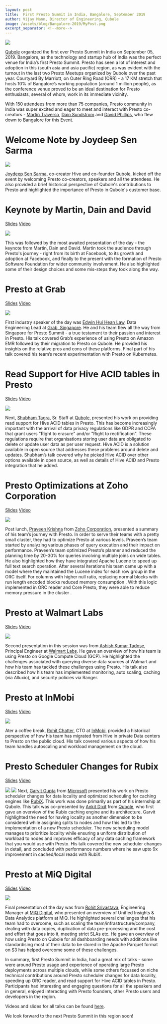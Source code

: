 ```yaml
---
layout: post
title:  First Presto Summit in India, Bangalore, September 2019
author: Vijay Mann, Director of Engineering, Qubole
image: /assets/blog/Bangalore-2019/MyPost.png
excerpt_separator: <!--more-->
---
```



![](/assets/blog/Bangalore-2019/MyPost.png)

[Qubole](https://www.qubole.com/developers/presto-on-qubole/) organized the first ever Presto Summit in India on September 05, 2019. 
Bangalore, as the technology  and startup hub of India was the perfect venue for India’s first Presto Summit. Presto has seen a lot 
of interest and adoption in this (south asia and asia pacific) region, as was evident with the 
turnout in the last two Presto Meetups organized by Qubole over the past year. Courtyard By Marriott, 
on Outer Ring Road (ORR) - a 17 KM stretch that hosts 10% of Bangalore’s working population (around 1 million people), 
as the conference venue proved to be an ideal destination for Presto enthusiasts, several of whom, work in its immediate vicinity.

With 150 attendees from more than 75 companies,  Presto community in India was super excited and 
eager to meet and interact with Presto co-creators - [Martin Traverso](https://www.linkedin.com/in/traversomartin/),
[Dain Sundstrom](https://www.linkedin.com/in/dainsundstrom/) and
[David Phillips](https://www.linkedin.com/in/electrum/), who flew down to Bangalore for this  Event. 


<!--more-->

# Welcome Note by Joydeep Sen Sarma

![](/assets/blog/Bangalore-2019/JE1A1895.JPG)

[Joydeep Sen Sarma](https://www.linkedin.com/in/joydeeps/), co-creator Hive and co-founder Qubole, kicked off the event by welcoming 
Presto co-creators, speakers and all the attendees. He also provided a brief historical perspective 
of Qubole's contributions to Presto and highlighted the importance of Presto in Qubole's customer base. 

# Keynote by Martin, Dain and David
[Slides](https://go.qubole.com/rs/510-QPZ-296/images/Presto%20Summit%20India%20-%201.%20Keynote%20by%20Martin%2C%20David%2C%20Dain.pdf)
[Video](https://youtu.be/viBY8Fa3OjI)

![](/assets/blog/Bangalore-2019/JE1A1911.JPG)

This was followed by the most awaited presentation of the day - 
the keynote from Martin, Dain and David. Martin took the audience through Presto's journey - right from its birth at Facebook, 
to its growth and adoption at Facebook, and finally to the present with the formation of Presto Software Foundation 
for wider community involvement. He also highlighted some of their design choices and some mis-steps they took along the way.


# Presto at Grab
[Slides](https://go.qubole.com/rs/510-QPZ-296/images/Presto%20Summit%20India%20-%202.%20Talk%20by%20Edwin%20Law%20Grab.pdf)
[Video](https://youtu.be/0TR7Nzs8asc)

![](/assets/blog/Bangalore-2019/grab-talk.jpg)

First industry speaker of the day was [Edwin Hui Hean Law](https://www.linkedin.com/in/edwinlawhh/), 
Data Engineering Lead at [Grab, Singapore](https://www.grab.com/sg/). He and his team flew all the way 
from Singapore for Presto Summit - a true testament to their passion and interest in Presto. His talk 
covered Grab’s experience of using Presto on Amazon EMR followed by their migration to Presto on Qubole. 
He provided his insights on the relative pros and cons of these platforms. Final part of his talk covered his 
team’s recent experimentation with Presto on Kubernetes. 


# Read Support for Hive ACID tables in Presto
[Slides](https://go.qubole.com/rs/510-QPZ-296/images/Presto%20Summit%20India%20-%203.%20Talk%20by%20Shubham%20Tagra%20Qubole.pdf)
[Video](https://youtu.be/Q2Nv18ohegA)

![](/assets/blog/Bangalore-2019/JE1A2023.JPG)

Next, [Shubham Tagra](https://www.linkedin.com/in/shubham-tagra-267a5838/), Sr. Staff at [Qubole](https://www.qubole.com/developers/presto-on-qubole/), 
presented his work on providing read support for Hive ACID tables in Presto. This has become increasingly important with the arrival of 
data privacy regulations like GDPR and CCPA that grant users "Right to erasure" and/or "Right to rectification". 
These regulations require that organisations storing user data are obligated to delete or update user data as per user request. 
Hive ACID is a solution available in open source that addresses these problems around delete and updates. 
Shubham’s talk covered why he picked Hive ACID over other options available in open source, as well as 
details of Hive ACID and Presto integration that he added. 


# Presto Optimizations at Zoho Corporation
[Slides](https://go.qubole.com/rs/510-QPZ-296/images/Presto%20Summit%20India%20-%204.%20Talk%20by%20Praveen%20Krishna%20Zoho.pdf)
[Video](https://youtu.be/mffX12yZTaU)

![](/assets/blog/Bangalore-2019/JE1A2072.JPG)

Post lunch, [Praveen Krishna](https://www.linkedin.com/in/praveenkrishna2112/) from [Zoho Corporation](https://www.zohocorp.com/), 
presented a summary of his team’s journey with Presto. In order to serve their teams with a pretty small cluster, 
they had to optimize Presto at various levels. Praveen’s team started by analyzing various phases of query execution 
and their impact on performance. Praveen’s team optimized Presto’s planner and reduced the planning time by 
20-30% for queries involving multiple joins on wide tables. He also highlighted how they have integrated 
Apache Lucene to speed up full text search operation. After several iterations his team came up with a model 
where they maintained the Lucene index for each row group in the ORC itself. For columns with higher null ratio, 
replacing normal blocks with run length encoded blocks reduced memory consumption . With this logic implemented 
in ORC reader and Core Presto, they were able to reduce memory pressure in the cluster . 


# Presto at Walmart Labs
[Slides](https://go.qubole.com/rs/510-QPZ-296/images/Presto%20Summit%20India%20-%205.%20Talk%20by%20Ashish%20Tadose%20Walmart%20Labs.pdf)
[Video](https://youtu.be/wap7Hr7P8Bo)

![](/assets/blog/Bangalore-2019/JE1A2092.JPG)

Second presentation in this session was from [Ashish Kumar Tadose](https://www.linkedin.com/in/ashish-tadose-78773b22/), 
Principal Engineer at [Walmart Labs](https://www.walmartlabs.com/). He gave an overview of how his team is 
using Presto on Google Compute Cloud (GCP). 
He highlighted the challenges associated with querying diverse data sources at Walmart and how his team has 
tackled these challenges using Presto. His talk also described how his team has implemented monitoring, auto scaling, 
caching (via Alluxio), and security policies via Ranger. 


# Presto at InMobi
[Slides](https://go.qubole.com/rs/510-QPZ-296/images/Presto%20Summit%20India%20-%206.%20Talk%20by%20Rohit%20Chatter%20InMobi.pdf)
[Video](https://youtu.be/zEvqrAss7Iw)

![](/assets/blog/Bangalore-2019/JE1A2222.JPG)

Ater a coffee break, [Rohit Chatter](https://www.linkedin.com/in/rohit-chatter-525b62/), CTO at [InMobi](https://www.inmobi.com/), 
provided a historical perspective of how his team has migrated from Hive in private Data centers to Presto on the 
public cloud. His talk covered various aspects of how his team handles autoscaling and workload management on the cloud. 


# Presto Scheduler Changes for Rubix
[Slides](https://go.qubole.com/rs/510-QPZ-296/images/Presto%20Summit%20India%20-%207.%20Talk%20by%20Garvit%20Gupta%2C%20Microsoft%20and%20Ankit%20Dixit%2C%20Qubole.pdf)
[Video](https://youtu.be/x8xIWuQnEFs)

![](/assets/blog/Bangalore-2019/JE1A2258.JPG)
![](/assets/blog/Bangalore-2019/JE1A2248.JPG)
Next, [Garvit Gupta](https://www.linkedin.com/in/garvitg/) from [Microsoft](http://www.microsoft.com) presented his work on 
Presto scheduler changes for data locality and optimized scheduling for caching engines like [RubiX](https://www.qubole.com/rubix/). 
This work was done primarily as part of his internship at Qubole. This talk was co-presented 
by [Ankit Dixit](https://www.linkedin.com/in/ankit-dixit-a725545b/) from [Qubole](https://www.qubole.com/developers/presto-on-qubole/), 
who first gave an overview of the  Rubix caching engine and its architecture.  Garvit highlighted the need for having locality as another dimension 
to be considered while assigning splits to nodes and how this led to the implementation of a new Presto scheduler. 
The new scheduling model manages to prioritize locality while ensuring a uniform distribution of workload to nodes and 
improves efficacy of any data caching framework that you would use with Presto. His talk covered the new scheduler 
changes in detail, and concluded with  performance numbers where he saw upto 9x improvement in cached/local reads with RubiX.


# Presto at MiQ Digital
[Slides](https://go.qubole.com/rs/510-QPZ-296/images/Presto%20Summit%20India%20-%208.%20Talk%20by%20Rohit%20Srivastava%20MIQ.pdf)
[Video](https://youtu.be/nOmI48iqlU4)

![](/assets/blog/Bangalore-2019/JE1A2274.JPG)

Final presentation of the day was from [Rohit Srivastava](https://www.linkedin.com/in/rohitsrivastava20/), 
Engineering Manager at [MiQ Digital](http://www.wearemiq.com/), who presented an overview of Unified Insights & Data 
Analytics platform at MiQ. He highlighted several challenges that his team had to overcome, such as scaling the 
team/infrastructure/company, dealing with data copies, duplication of data pre-processing and the cost and 
effort that goes into it, meeting strict SLAs etc.  He gave an overview of how using Presto on Qubole for all 
dashboarding needs with additions like standardising most of their data to be stored in the Apache Parquet format 
on S3 has helped overcome some of these challenges.


In summary, first Presto Summit in India, had a great mix of  talks - some  were around Presto usage and 
experience of operating large Presto deployments across multiple clouds, while some others focussed on niche 
technical contributions around Presto scheduler changes for data locality, speeding up ORC reader, and read support for 
Hive ACID tables in Presto. Participants had interesting and engaging questions for all the speakers and in general, 
enjoyed interacting with Presto founders, other Presto users and developers in the region.  

Videos and slides for all talks can be found [here](https://go.qubole.com/2019-09-05---FE---Presto-Summit-19-Bangalore_Post-Summit-Videos-LP-2.html
).

We look forward to the next Presto Summit in this region soon!
